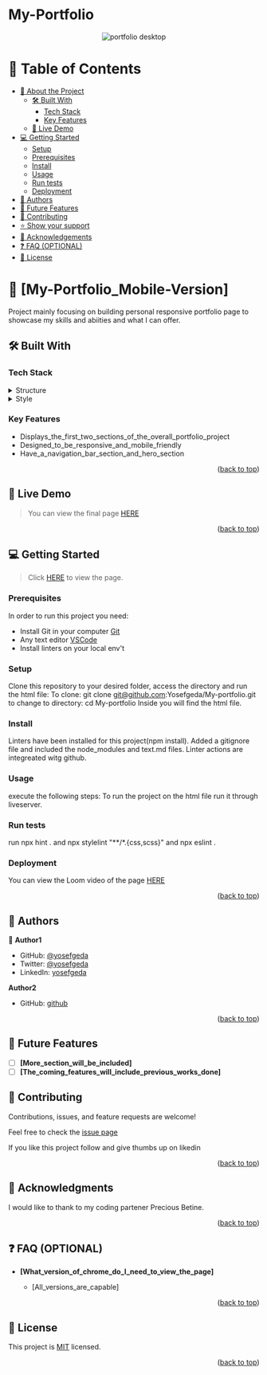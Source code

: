 # My-Portfolio
<a name="readme-top"></a>
<div align="center">
  
  ![portfolio desktop](https://github.com/Yosefgeda/My-Portfolio/assets/100337086/091d2de1-650b-42dd-9c6b-b4b57449cc89)

       
</div>

<!-- TABLE OF CONTENTS -->

# 📗 Table of Contents

- [📖 About the Project](#about-project)
  - [🛠 Built With](#built-with)
    - [Tech Stack](#tech-stack)
    - [Key Features](#key-features)
  - [🚀 Live Demo](#live-demo)
- [💻 Getting Started](#getting-started)
  - [Setup](#setup)
  - [Prerequisites](#prerequisites)
  - [Install](#install)
  - [Usage](#usage)
  - [Run tests](#run-tests)
  - [Deployment](#triangular_flag_on_post-deployment)
- [👥 Authors](#authors)
- [🔭 Future Features](#future-features)
- [🤝 Contributing](#contributing)
- [⭐️ Show your support](#support)
- [🙏 Acknowledgements](#acknowledgements)
- [❓ FAQ (OPTIONAL)](#faq)
- [📝 License](#license)
<!-- PROJECT DESCRIPTION -->

# 📖 [My-Portfolio_Mobile-Version] <a name="about-project"></a>


Project mainly focusing on building personal responsive portfolio page to showcase my skills and abiities and what I can offer.  

## 🛠 Built With <a name="built-with"></a>

### Tech Stack <a name="tech-stack"></a>

<details>
  <summary>Structure</summary>
  <ul>
    <li>HTML5</li>
  </ul>
</details>
<details>
  <summary>Style</summary>
  <ul>
    <li>CSS3</li>
  </ul>
</details>


<!-- Features -->

### Key Features <a name="key-features"></a>

- Displays_the_first_two_sections_of_the_overall_portfolio_project
- Designed_to_be_responsive_and_mobile_friendly
- Have_a_navigation_bar_section_and_hero_section

<p align="right">(<a href="#readme-top">back to top</a>)</p>

<!-- LIVE DEMO -->
## 🚀 Live Demo <a name="live-demo"></a>

>You can view the final page 
<a href="https://yosefgeda.github.io/My-Portfolio/">HERE</a>

<p align="right">(<a href="#readme-top">back to top</a>)</p>



<!-- GETTING STARTED -->
## 💻 Getting Started <a name="getting-started"></a>

> Click <a href="https://yosefgeda.github.io/My-Portfolio/">HERE</a> to view the page.
 


### Prerequisites

In order to run this project you need:
- Install Git in your computer [Git](https://git-scm.com/downloads)
- Any text editor [VSCode](https://code.visualstudio.com/download) 
- Install linters on your local env't
 


### Setup

Clone this repository to your desired folder, access the directory and run the html file: 
To clone: git clone git@github.com:Yosefgeda/My-portfolio.git
to change to directory: cd My-portfolio
Inside you will find the html file.




### Install

Linters have been installed for this project(npm install).
Added a gitignore file and included the node_modules and text.md files.
Linter actions are integreated witg github.



### Usage
execute the following steps:
To run the project on the html file run it through liveserver.



### Run tests
 run npx hint . 
 and npx stylelint "**/*.{css,scss}"
 and npx eslint .




### Deployment
You can view the Loom video of the page 
<a href="https://www.loom.com/share/dfb599ec605b4dd285c94845543bd873">HERE</a>


<p align="right">(<a href="#readme-top">back to top</a>)</p>

<!-- AUTHORS -->

## 👥 Authors <a name="authors"></a>

👤 **Author1**

- GitHub: [@yosefgeda](https://github.com/yosefgeda)
- Twitter: [@yosefgeda](https://twitter.com/yosegeda)
- LinkedIn: [yosefgeda](https://linkedin.com/in/yosefgeda)

 **Author2**
- GitHub: [github](https://github.com/alexiscyber14)

<p align="right">(<a href="#readme-top">back to top</a>)</p>

<!-- FUTURE FEATURES -->

## 🔭 Future Features <a name="future-features"></a>

- [ ] **[More_section_will_be_included]**
- [ ] **[The_coming_features_will_include_previous_works_done]**

<!-- CONTRIBUTING -->
## 🤝 Contributing <a name="contributing"></a>

Contributions, issues, and feature requests are welcome!

Feel free to check the [issue page](https://github.com/Yosefgeda/My-portfolio/issues)

<!-- SUPPORT -->

If you like this project follow and give thumbs up on likedin

<p align="right">(<a href="#readme-top">back to top</a>)</p>


<!-- ACKNOWLEDGEMENTS -->

## 🙏 Acknowledgments <a name="acknowledgements"></a>

I would like to thank to my coding partener Precious Betine.

<p align="right">(<a href="#readme-top">back to top</a>)</p>

<!-- FAQ (optional) -->

## ❓ FAQ (OPTIONAL) <a name="faq"></a>


- **[What_version_of_chrome_do_I_need_to_view_the_page]**

  - [All_versions_are_capable]


<p align="right">(<a href="#readme-top">back to top</a>)</p>

## 📝 License <a name="license"></a>

This project is [MIT](LICENCE.md) licensed.

<p align="right">(<a href="#readme-top">back to top</a>)</p>


